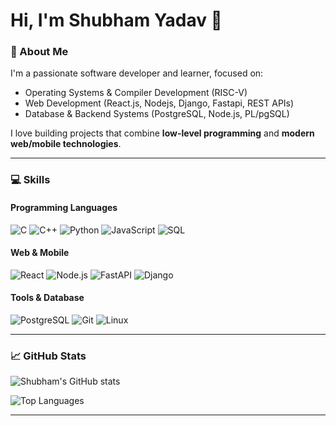 # Hi, I'm Shubham Yadav 👋

### 🚀 About Me
I'm a passionate software developer and learner, focused on:

- Operating Systems & Compiler Development (RISC-V)
- Web Development (React.js, Nodejs, Django, Fastapi, REST APIs)
- Database & Backend Systems (PostgreSQL, Node.js, PL/pgSQL)

I love building projects that combine **low-level programming** and **modern web/mobile technologies**.

---

### 💻 Skills

#### Programming Languages
![C](https://img.shields.io/badge/C-00599C?style=for-the-badge&logo=c&logoColor=white)
![C++](https://img.shields.io/badge/C++-00599C?style=for-the-badge&logo=c%2B%2B&logoColor=white)
![Python](https://img.shields.io/badge/Python-3776AB?style=for-the-badge&logo=python&logoColor=white)
![JavaScript](https://img.shields.io/badge/JavaScript-F7DF1E?style=for-the-badge&logo=javascript&logoColor=black)
![SQL](https://img.shields.io/badge/SQL-003B57?style=for-the-badge&logo=mysql&logoColor=white)

#### Web & Mobile
![React](https://img.shields.io/badge/React-20232A?style=for-the-badge&logo=react&logoColor=61DAFB)
![Node.js](https://img.shields.io/badge/Node.js-339933?style=for-the-badge&logo=node.js&logoColor=white)
![FastAPI](https://img.shields.io/badge/FastAPI-009688?style=for-the-badge&logo=fastapi&logoColor=white)
![Django](https://img.shields.io/badge/Django-092E20?style=for-the-badge&logo=django&logoColor=white)

#### Tools & Database
![PostgreSQL](https://img.shields.io/badge/PostgreSQL-336791?style=for-the-badge&logo=postgresql&logoColor=white)
![Git](https://img.shields.io/badge/Git-F05032?style=for-the-badge&logo=git&logoColor=white)
![Linux](https://img.shields.io/badge/Linux-FCC624?style=for-the-badge&logo=linux&logoColor=black)

---

 
### 📈 GitHub Stats

![Shubham's GitHub stats](https://github-readme-stats.vercel.app/api?username=Shubham04567&show_icons=true&theme=radical)

![Top Languages](https://github-readme-stats.vercel.app/api/top-langs/?username=Shubham04567&layout=compact&theme=radical)

---
